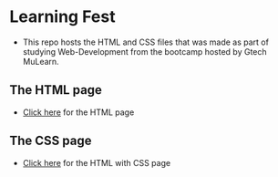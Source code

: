# Learning Fest
- This repo hosts the HTML and CSS files that was made as part of studying Web-Development from the bootcamp hosted by Gtech MuLearn.
## The HTML page
- [Click here](https://jydv402.github.io/Learning-Fest/) for the HTML page
## The CSS page
- [Click here](https://jydv402.github.io/Learning-Fest/CSS/Task%2015/task15.html) for the HTML with CSS page
